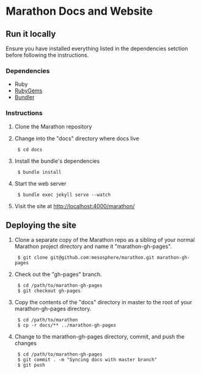 # Marathon Docs and Website

## Run it locally

Ensure you have installed everything listed in the dependencies setction before
following the instructions.

### Dependencies

* Ruby
* [RubyGems](https://rubygems.org/)
* [Bundler](http://bundler.io/)

### Instructions

1. Clone the Marathon repository

2. Change into the "docs" directory where docs live

        $ cd docs

3. Install the bundle's dependencies

        $ bundle install

4. Start the web server

        $ bundle exec jekyll serve --watch

5. Visit the site at
   [http://localhost:4000/marathon/](http://localhost:4000/marathon/)

## Deploying the site

1. Clone a separate copy of the Marathon repo as a sibling of your normal
   Marathon project directory and name it "marathon-gh-pages".

        $ git clone git@github.com:mesosphere/marathon.git marathon-gh-pages

2. Check out the "gh-pages" branch.

        $ cd /path/to/marathon-gh-pages
        $ git checkout gh-pages

3. Copy the contents of the "docs" directory in master to the root of your
   marathon-gh-pages directory.

        $ cd /path/to/marathon
        $ cp -r docs/** ../marathon-gh-pages

4. Change to the marathon-gh-pages directory, commit, and push the changes

        $ cd /path/to/marathon-gh-pages
        $ git commit . -m "Syncing docs with master branch"
        $ git push
